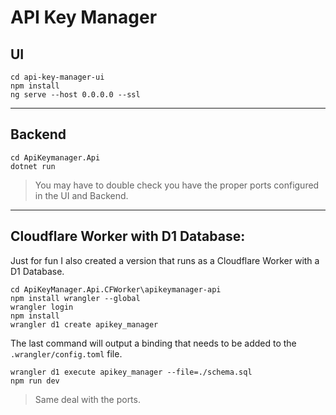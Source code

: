 # API Key Manager

## UI

```
cd api-key-manager-ui
npm install
ng serve --host 0.0.0.0 --ssl
```

---

## Backend

```
cd ApiKeymanager.Api
dotnet run
```



>You may have to double check you have the proper ports configured in the UI and Backend.

---

## Cloudflare Worker with D1 Database:

Just for fun I also created a version that runs as a Cloudflare Worker with a D1 Database.
```
cd ApiKeyManager.Api.CFWorker\apikeymanager-api
npm install wrangler --global
wrangler login
npm install
wrangler d1 create apikey_manager
```
The last command will output a binding that needs to be added to the `.wrangler/config.toml` file.
```
wrangler d1 execute apikey_manager --file=./schema.sql
npm run dev
```

>Same deal with the ports.
